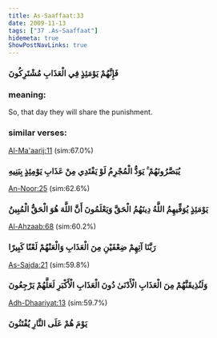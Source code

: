 ```yaml
---
title: As-Saaffaat:33
date: 2009-11-13
tags: ["37 .As-Saaffaat"]
hidemeta: true 
ShowPostNavLinks: true 
---
```

### فَإِنَّهُمْ يَوْمَئِذٍ فِي الْعَذَابِ مُشْتَرِكُونَ
### meaning: 
So, that day they will share the punishment.
### similar verses: 

[Al-Ma'aarij:11](/70/11) (sim:67.0%)

### يُبَصَّرُونَهُمْ ۚ يَوَدُّ الْمُجْرِمُ لَوْ يَفْتَدِي مِنْ عَذَابِ يَوْمِئِذٍ بِبَنِيهِ

[An-Noor:25](/24/25) (sim:62.6%)

### يَوْمَئِذٍ يُوَفِّيهِمُ اللَّهُ دِينَهُمُ الْحَقَّ وَيَعْلَمُونَ أَنَّ اللَّهَ هُوَ الْحَقُّ الْمُبِينُ

[Al-Ahzaab:68](/33/68) (sim:60.2%)

### رَبَّنَا آتِهِمْ ضِعْفَيْنِ مِنَ الْعَذَابِ وَالْعَنْهُمْ لَعْنًا كَبِيرًا

[As-Sajda:21](/32/21) (sim:59.8%)

### وَلَنُذِيقَنَّهُمْ مِنَ الْعَذَابِ الْأَدْنَىٰ دُونَ الْعَذَابِ الْأَكْبَرِ لَعَلَّهُمْ يَرْجِعُونَ

[Adh-Dhaariyat:13](/51/13) (sim:59.7%)

### يَوْمَ هُمْ عَلَى النَّارِ يُفْتَنُونَ
